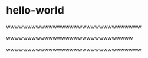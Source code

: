 # hello-world

wwwwwwwwwwwwwwwwwwwwwwwwwwwwwwww

wwwwwwwwwwwwwwwwwwwwwwwwwwwwww

wwwwwwwwwwwwwwwwwwwwwwwwwwwwwwww.

